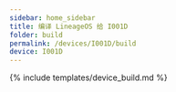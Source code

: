 ```yaml
---
sidebar: home_sidebar
title: 编译 LineageOS 给 I001D
folder: build
permalink: /devices/I001D/build
device: I001D
---
```

{% include templates/device_build.md %}
